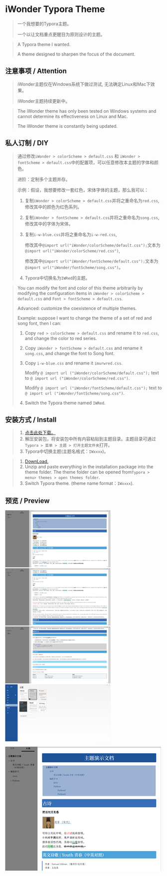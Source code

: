 # iWonder Typora Theme

> 一个我想要的Typora主题。
>
> 一个以让文档重点更醒目为原则设计的主题。

> A Typora theme I wanted.
>
> A theme designed to sharpen the focus of the document.

## 注意事项 / Attention

> iWonder主题仅在Windows系统下做过测试, 无法确定Linux和Mac下效果。
>
> iWonder主题持续更新中。

> The iWonder theme has only been tested on Windows systems and cannot determine its effectiveness on Linux and Mac.
>
> The iWonder theme is constantly being updated.

## 私人订制 / DIY

> 通过修改`iWonder > colorScheme > default.css` 和 `iWonder > fontScheme > default.css`中的配置项，可以任意修改本主题的字体和颜色。
>
> 进阶：定制多个主题并存。
>
> 示例：假设，我想要修改一套红色，宋体字体的主题，那么我可以：
>
> 1. 复制`iWonder > colorScheme > default.css`并将之重命名为`red.css`, 修改其中的颜色为红色系列。
>
> 2. 复制`iWonder > fontScheme > default.css`并将之重命名为`song.css`, 修改其中的字体为宋体。
>
> 3. 复制`i-w-blue.css`并将之重命名为`i-w-red.css`, 
>
>    修改其中`@import url("iWonder/colorScheme/default.css");`文本为`@import url("iWonder/colorScheme/red.css")`,
>
>    修改其中`@import url("iWonder/fontScheme/default.css");`文本为`@import url("iWonder/fontScheme/song.css")`。
>
> 4. Typora中切换名为`IWRed`的主题。

> You can modify the font and color of this theme arbitrarily by modifying the configuration items in `iWonder > colorScheme > default.css` and `Font > fontScheme > default.css`.
>
> Advanced: customize the coexistence of multiple themes.
>
> Example: suppose I want to change the theme of a set of red and song font, then I can:
>
> 1. Copy `red > colorScheme > default.css` and rename it to `red.css`, and change the color to red series.
>
> 2. Copy `iWonder > fontScheme > default.css` and rename it `song.css`, and change the font to Song font.
>
> 3. Copy `i-w-blue.css` and rename it `imurwred.css`.
>
>    Modify `@ import url ("iWonder/colorScheme/default.css");` text to `@ import url ("iWonder/colorScheme/red.css")`.
>
>    Modify `@ import url ("iWonder/fontScheme/default.css");` text to `@ import url ("iWonder/fontScheme/song.css")`.
>
> 4. Switch the Typora theme named `IWRed`.

## 安装方式 / Install

> 1. [点击此处下载。](https://github.com/ReidLv/theme.typora.iWonder/releases/latest)
> 2. 解压安装包，将安装包中所有内容粘贴到主题目录。主题目录可通过`Typora > 菜单 > 主题 > 打开主题文件夹`打开。
> 3. Typora中切换主题(主题名格式：`IWxxxx`)。

> 1. [DownLoad.](https://github.com/ReidLv/theme.typora.iWonder/releases/latest)
> 2. Unzip and paste everything in the installation package into the theme folder. The theme folder can be opened from`Typora > menu> themes > open themes folder`.
> 3. Switch Typora theme. (theme name format：`IWxxxx`).

## 预览 / Preview

<img src="ref/demo-img-01.png" alt="demo-img-01" style="zoom: 33%;" />

<img src="ref/demo-img-02.png" alt="demo-img-02" style="zoom:33%;" />

<img src="ref/demo-img-03.png" alt="demo-img-03" style="zoom:33%;" />

<img src="ref/demo-img-04.png" alt="demo-img-04" style="zoom:33%;" />

![缩略图](ref/iWonder.png)

